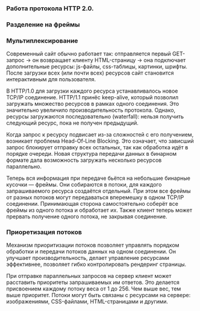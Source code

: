 ### Работа протокола HTTP 2.0.


### Разделение на фреймы

### Мультиплексирование
Современный сайт обычно работает так: отправляется первый GET-запрос → он возвращает клиенту HTML-страницу → она подключает дополнительные ресурсы: js-файлы, css-таблицы, картинки, шрифты. После загрузки всех (или почти всех) ресурсов сайт становится интерактивным для пользователя.

В HTTP/1.0 для загрузки каждого ресурса устанавливалось новое TCP/IP соединение. HTTP/1.1 принёс keep-alive, который позволил загружать множество ресурсов в рамках одного соединения. Это значительно увеличило производительность протокола. Однако, ресурсы загружаются последовательно (waterfall): нельзя получить следующий ресурс, пока не получен предыдущий.

Когда запрос к ресурсу подвисает из-за сложностей с его получением, возникает проблема Head-Of-Line Blocking. Это означает, что зависший запрос блокирует отправку всех остальных, так как обработка идёт в порядке очереди. Новая структура передачи данных в бинарном формате дала возможность загружать несколько ресурсов параллельно.

Теперь вся информация при передаче бьётся на небольшие бинарные кусочки — фреймы. Они собираются в потоки, для каждого запрашиваемого ресурса создаётся отдельный. При этом все фреймы от разных потоков могут передаваться вперемешку в одном TCP/IP соединении. Принимающая сторона самостоятельно соберёт все фреймы из одного потока и обработает их. Также клиент теперь может прервать получение одного потока, не закрывая соединение.

### Приоретизация потоков
Механизм приоритизации потоков позволяет управлять порядком обработки и передачи потоков данных на одном соединении. Он улучшает производительность, делает управление ресурсами эффективнее, позволяет гибко контролировать рендеринг страницы.

При отправке параллельных запросов на сервер клиент может расставить приоритеты запрашиваемых им ответов. Это делается присвоением каждому потоку веса от 1 до 256. Чем выше вес, тем выше приоритет. Потоки могут быть связаны с ресурсами на сервере: изображениями, CSS-файлами, HTML-страницами и другими.